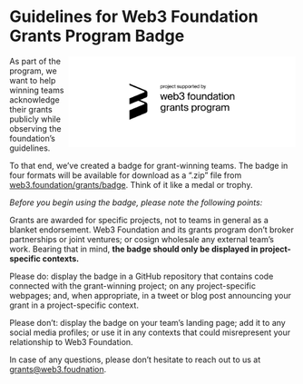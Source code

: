 # Guidelines for Web3 Foundation Grants Program Badge

<img align="right" width="400" src="../src/badge_black.svg">

As part of the program, we want to help winning teams acknowledge their grants publicly
while observing the foundation’s guidelines.

To that end, we’ve created a badge for grant-winning teams. The badge in four formats will
be available for download as a “.zip” file from [web3.foundation/grants/badge](https://web3.foundation/grants/badge). Think of it like
a medal or trophy.

*Before you begin using the badge, please note the following points:*

Grants are awarded for specific projects, not to teams in general as a blanket endorsement.
Web3 Foundation and its grants program don’t broker partnerships or joint ventures; or
cosign wholesale any external team’s work. Bearing that in mind, **the badge should only be
displayed in project-specific contexts.**

Please do: display the badge in a GitHub repository that contains code connected with the
grant-winning project; on any project-specific webpages; and, when appropriate, in a tweet
or blog post announcing your grant in a project-specific context.

Please don’t: display the badge on your team’s landing page; add it to any social media
profiles; or use it in any contexts that could misrepresent your relationship to Web3
Foundation.

In case of any questions, please don’t hesitate to reach out to us at grants@web3.foudnation.
